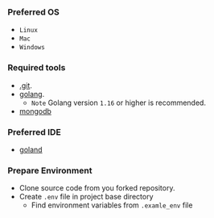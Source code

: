 ### Preferred OS

- ```Linux```
- ```Mac```
- ```Windows```

### Required tools

- [.git](https://docs.github.com/en/get-started/quickstart/set-up-git).
- [golang](https://go.dev/doc/install).
    - ``Note`` Golang version ```1.16``` or higher is recommended.
- [mongodb](https://www.mongodb.com/docs/manual/administration/install-community/)

### Preferred IDE

- [goland](https://www.jetbrains.com/go/)

### Prepare Environment

- Clone source code from you forked repository.
- Create ``.env`` file in project base directory
    - Find environment variables from ```.examle_env``` file
